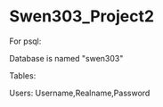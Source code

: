 # Swen303_Project2

For psql:

Database is named "swen303"

Tables:

  Users: Username,Realname,Password

